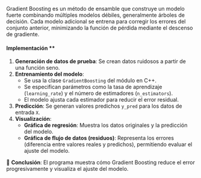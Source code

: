 
Gradient Boosting es un método de ensamble que construye un modelo fuerte combinando múltiples modelos débiles, generalmente árboles de decisión. Cada modelo adicional se entrena para corregir los errores del conjunto anterior, minimizando la función de pérdida mediante el descenso de gradiente.

#### Implementación  **  
1. **Generación de datos de prueba**: Se crean datos ruidosos a partir de una función seno.  
2. **Entrenamiento del modelo**:  
   - Se usa la clase `GradientBoosting` del módulo en C++.  
   - Se especifican parámetros como la tasa de aprendizaje (`learning_rate`) y el número de estimadores (`n_estimators`).  
   - El modelo ajusta cada estimador para reducir el error residual.  
3. **Predicción**: Se generan valores predichos `y_pred` para los datos de entrada `X`.  
4. **Visualización**:  
   - **Gráfica de regresión**: Muestra los datos originales y la predicción del modelo.  
   - **Gráfica de flujo de datos (residuos)**: Representa los errores (diferencia entre valores reales y predichos), permitiendo evaluar el ajuste del modelo.  

🔹 **Conclusión**: El programa muestra cómo Gradient Boosting reduce el error progresivamente y visualiza el ajuste del modelo. 
